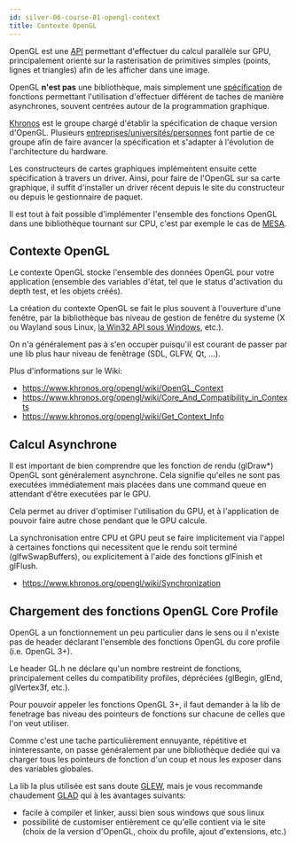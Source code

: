 ```yaml
---
id: silver-06-course-01-opengl-context
title: Contexte OpenGL
---
```


OpenGL est une [API](https://www.wikiwand.com/en/Application_programming_interface) permettant d'effectuer du calcul parallèle sur GPU, principalement orienté sur la rasterisation de primitives simples (points, lignes et triangles) afin de les afficher dans une image.

OpenGL **n'est pas** une bibliothèque, mais simplement une [spécification](https://www.opengl.org/registry/doc/glspec45.core.pdf) de fonctions permettant l'utilisation d'effectuer différent de taches de manière asynchrones, souvent centrées autour de la programmation graphique.

[Khronos](https://www.khronos.org/) est le groupe chargé d'établir la spécification de chaque version d'OpenGL. Plusieurs [entreprises/universités/personnes](https://www.khronos.org/members/list) font partie de ce groupe afin de faire avancer la spécification et s'adapter à l'évolution de l'architecture du hardware.

Les constructeurs de cartes graphiques implémentent ensuite cette spécification à travers un driver. Ainsi, pour faire de l'OpenGL sur sa carte graphique, il suffit d'installer un driver récent depuis le site du constructeur ou depuis le gestionnaire de paquet.

Il est tout à fait possible d'implémenter l'ensemble des fonctions OpenGL dans une bibliothèque tournant sur CPU, c'est par exemple le cas de [MESA](http://www.mesa3d.org/).

## Contexte OpenGL

Le contexte OpenGL stocke l'ensemble des données OpenGL pour votre application (ensemble des variables d'état, tel que le status d'activation du depth test, et les objets créés).

La création du contexte OpenGL se fait le plus souvent à l'ouverture d'une fenêtre, par la bibliothèque bas niveau de gestion de fenêtre du systeme (X ou Wayland sous Linux, [la Win32 API sous Windows](https://www.khronos.org/opengl/wiki/Creating_an_OpenGL_Context_(WGL) ), etc.).

On n'a généralement pas à s'en occuper puisqu'il est courant de passer par une lib plus haur niveau de fenêtrage (SDL, GLFW, Qt, ...).

Plus d'informations sur le Wiki:

- https://www.khronos.org/opengl/wiki/OpenGL_Context
- https://www.khronos.org/opengl/wiki/Core_And_Compatibility_in_Contexts
- https://www.khronos.org/opengl/wiki/Get_Context_Info

## Calcul Asynchrone

Il est important de bien comprendre que les fonction de rendu (glDraw*) OpenGL sont généralement asynchrone. Cela signifie qu'elles ne sont pas executées immédiatement mais placées dans une command queue en attendant d'être executées par le GPU.

Cela permet au driver d'optimiser l'utilisation du GPU, et à l'application de pouvoir faire autre chose pendant que le GPU calcule.

La synchronisation entre CPU et GPU peut se faire implicitement via l'appel à certaines fonctions qui necessitent que le rendu soit terminé (glfwSwapBuffers), ou explicitement à l'aide des fonctions glFinish et glFlush.

- https://www.khronos.org/opengl/wiki/Synchronization

## Chargement des fonctions OpenGL Core Profile

OpenGL a un fonctionnement un peu particulier dans le sens ou il n'existe pas de header déclarant l'ensemble des fonctions OpenGL du core profile (i.e. OpenGL 3+).

Le header GL.h ne déclare qu'un nombre restreint de fonctions, principalement celles du compatibility profiles, dépréciées (glBegin, glEnd, glVertex3f, etc.).

Pour pouvoir appeler les fonctions OpenGL 3+, il faut demander à la lib de fenetrage bas niveau des pointeurs de fonctions sur chacune de celles que l'on veut utiliser.

Comme c'est une tache particulièrement ennuyante, répétitive et ininteressante, on passe généralement par une bibliothèque dediée qui va charger tous les pointeurs de fonction d'un coup et nous les exposer dans des variables globales.

La lib la plus utilisée est sans doute [GLEW](http://glew.sourceforge.net/), mais je vous recommande chaudement [GLAD](http://glad.dav1d.de/) qui à les avantages suivants:

- facile à compiler et linker, aussi bien sous windows que sous linux
- possibilité de customiser entièrement ce qu'elle contient via le site (choix de la version d'OpenGL, choix du profile, ajout d'extensions, etc.)